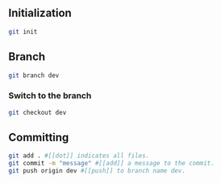 

## Initialization

```bash
git init
```

## Branch

```bash
git branch dev
```

### Switch to the branch
```bash
git checkout dev
```

## Committing
```bash
git add . #[[dot]] indicates all files.  
git commit -m "message" #[[add]] a message to the commit.  
git push origin dev #[[push]] to branch name dev.
```

